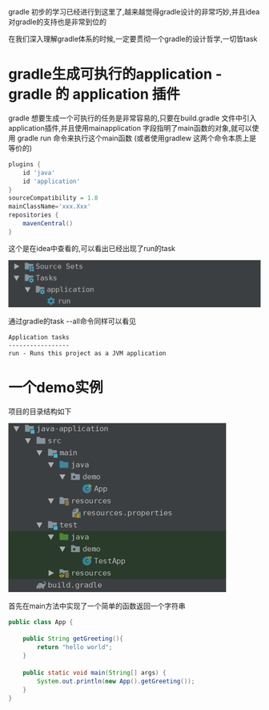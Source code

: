 gradle 初步的学习已经进行到这里了,越来越觉得gradle设计的非常巧妙,并且idea对gradle的支持也是非常到位的

在我们深入理解gradle体系的时候,一定要贯彻一个gradle的设计哲学,一切皆task

# gradle生成可执行的application - gradle 的 application 插件

gradle 想要生成一个可执行的任务是非常容易的,只要在build.gradle 文件中引入application插件,并且使用mainapplication 字段指明了main函数的对象,就可以使用 gradle run 命令来执行这个main函数 (或者使用gradlew 这两个命令本质上是等价的)

```groovy
plugins {
    id 'java'
    id 'application'
}
sourceCompatibility = 1.8
mainClassName='xxx.Xxx'
repositories {
    mavenCentral()
}
```

这个是在idea中查看的,可以看出已经出现了run的task

![](blogimg/gradle/3.png)


通过gradle的task --all命令同样可以看见

```
Application tasks
-----------------
run - Runs this project as a JVM application
```

# 一个demo实例

项目的目录结构如下

![](blogimg/gradle/4.png)

首先在main方法中实现了一个简单的函数返回一个字符串

```java
public class App {

    public String getGreeting(){
        return "hello world";
    }

    public static void main(String[] args) {
        System.out.println(new App().getGreeting());
    }
}
```